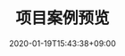 ---
title: "项目案例预览"
date: 2020-01-19T15:43:38+09:00
description: My portfolio, repos, works overview page
enableBio: false
---